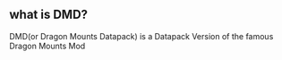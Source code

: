 ## what is DMD?
 DMD(or Dragon Mounts Datapack) is a Datapack Version of the famous Dragon Mounts Mod
